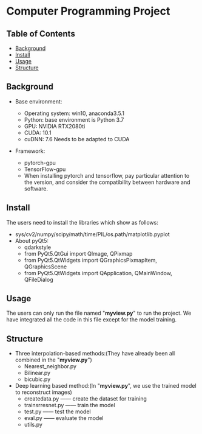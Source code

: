 # Computer Programming Project
## Table of Contents


- [Background](#background)
- [Install](#install)
- [Usage](#usage)
- [Structure](#Structure)

## Background
- Base environment:
  - Operating system: win10, anaconda3.5.1
  - Python: base environment is Python 3.7
  - GPU: NVIDIA RTX2080ti 
  - CUDA: 10.1
  - cuDNN: 7.6 Needs to be adapted to CUDA

- Framework:
  - pytorch-gpu
  - TensorFlow-gpu
  - When installing pytorch and tensorflow, pay particular attention to the version, and consider the compatibility between hardware and software.
  
## Install
  The users need to install the libraries which show as follows:
  - sys/cv2/numpy/scipy/math/time/PIL/os.path/matplotlib.pyplot
- About pyQt5:   
  - qdarkstyle
  - from PyQt5.QtGui import QImage, QPixmap
  - from PyQt5.QtWidgets import QGraphicsPixmapItem, QGraphicsScene
  - from PyQt5.QtWidgets import QApplication, QMainWindow, QFileDialog
  
## Usage
  The users can only run the file named "**myview.py**" to run the project. We have integrated all the code in this file except for the model training.
  
## Structure
  - Three interpolation-based methods:(They have already been all combined in the "**myview.py**")
    - Nearest_neighbor.py
    - Bilinear.py
    - bicubic.py
  - Deep learning based method:(In "**myview.py**", we use the trained model to reconstruct images)
    - createdata.py —— create the dataset for training
    - trainsrresnet.py —— train the model
    - test.py —— test the model
    - eval.py —— evaluate the model
    - utils.py
    
    
